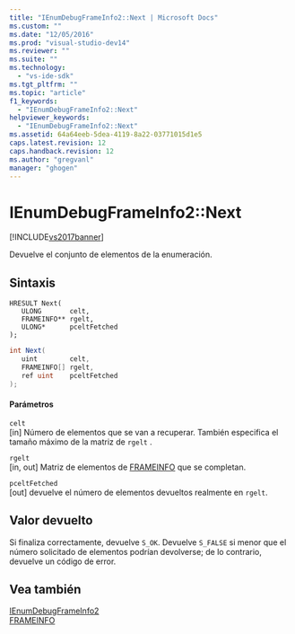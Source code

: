 ```yaml
---
title: "IEnumDebugFrameInfo2::Next | Microsoft Docs"
ms.custom: ""
ms.date: "12/05/2016"
ms.prod: "visual-studio-dev14"
ms.reviewer: ""
ms.suite: ""
ms.technology: 
  - "vs-ide-sdk"
ms.tgt_pltfrm: ""
ms.topic: "article"
f1_keywords: 
  - "IEnumDebugFrameInfo2::Next"
helpviewer_keywords: 
  - "IEnumDebugFrameInfo2::Next"
ms.assetid: 64a64eeb-5dea-4119-8a22-03771015d1e5
caps.latest.revision: 12
caps.handback.revision: 12
ms.author: "gregvanl"
manager: "ghogen"
---
```

# IEnumDebugFrameInfo2::Next
[!INCLUDE[vs2017banner](../../../code-quality/includes/vs2017banner.md)]

Devuelve el conjunto de elementos de la enumeración.  
  
## Sintaxis  
  
```cpp#  
HRESULT Next(  
   ULONG       celt,  
   FRAMEINFO** rgelt,  
   ULONG*      pceltFetched  
);  
```  
  
```c#  
int Next(  
   uint        celt,  
   FRAMEINFO[] rgelt,  
   ref uint    pceltFetched  
);  
```  
  
#### Parámetros  
 `celt`  
 \[in\]  Número de elementos que se van a recuperar.  También especifica el tamaño máximo de la matriz de `rgelt` .  
  
 `rgelt`  
 \[in, out\]  Matriz de elementos de [FRAMEINFO](../../../extensibility/debugger/reference/frameinfo.md) que se completan.  
  
 `pceltFetched`  
 \[out\]  devuelve el número de elementos devueltos realmente en `rgelt`.  
  
## Valor devuelto  
 Si finaliza correctamente, devuelve `S_OK`.  Devuelve `S_FALSE` si menor que el número solicitado de elementos podrían devolverse; de lo contrario, devuelve un código de error.  
  
## Vea también  
 [IEnumDebugFrameInfo2](../../../extensibility/debugger/reference/ienumdebugframeinfo2.md)   
 [FRAMEINFO](../../../extensibility/debugger/reference/frameinfo.md)